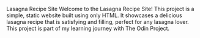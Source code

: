 Lasagna Recipe Site
Welcome to the Lasagna Recipe Site! This project is a simple, static website built using only HTML. It showcases a delicious lasagna recipe that is satisfying and filling, perfect for any lasagna lover. This project is part of my learning journey with The Odin Project.